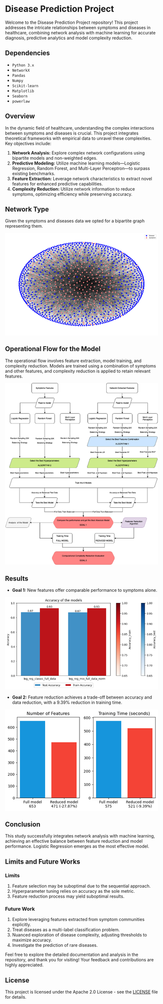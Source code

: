 # Disease Prediction Project

Welcome to the Disease Prediction Project repository! This project addresses the intricate relationships between symptoms and diseases in healthcare, combining network analysis with machine learning for accurate diagnosis, predictive analytics and model complexity reduction.

## Dependencies

- `Python 3.x` 
- `NetworkX` 
- `Pandas`
- `Numpy`
- `Scikit-learn`
- `Matplotlib`
- `Seaborn`
- `powerlaw`

## Overview

In the dynamic field of healthcare, understanding the complex interactions between symptoms and diseases is crucial. This project integrates theoretical frameworks with empirical data to unravel these complexities. Key objectives include:

1. **Network Analysis:** Explore complex network configurations using bipartite models and non-weighted edges.
2. **Predictive Modeling:** Utilize machine learning models—Logistic Regression, Random Forest, and Multi-Layer Perceptron—to surpass existing benchmarks.
3. **Feature Extraction:** Leverage network characteristics to extract novel features for enhanced predictive capabilities.
4. **Complexity Reduction:** Utilize network information to reduce symptoms, optimizing efficiency while preserving accuracy.

## Network Type

Given the symptoms and diseases data we opted for a bipartite graph representing them. 

![Bipartite](report/images/network.png)

## Operational Flow for the Model

The operational flow involves feature extraction, model training, and complexity reduction. Models are trained using a combination of symptoms and other features, and complexity reduction is applied to retain relevant features. 

![Operational Flow Chart](report/images/operational_flow.drawio-2.png)

## Results

- **Goal 1:** New features offer comparable performance to symptoms alone.

![New Features](report/images/acc_best_models.png)

- **Goal 2:** Feature reduction achieves a trade-off between accuracy and data reduction, with a 9.39% reduction in training time.

![Features Reduction](report/images/features_vs_time.png)

## Conclusion

This study successfully integrates network analysis with machine learning, achieving an effective balance between feature reduction and model performance. Logistic Regression emerges as the most effective model.

## Limits and Future Works

### Limits

1. Feature selection may be suboptimal due to the sequential approach.
2. Hyperparameter tuning relies on accuracy as the sole metric.
3. Feature reduction process may yield suboptimal results.

### Future Work

1. Explore leveraging features extracted from symptom communities explicitly.
2. Treat diseases as a multi-label classification problem.
3. Nuanced exploration of disease complexity, adjusting thresholds to maximize accuracy.
4. Investigate the prediction of rare diseases.

Feel free to explore the detailed documentation and analysis in the repository, and thank you for visiting! Your feedback and contributions are highly appreciated.

## License

This project is licensed under the Apache 2.0 License - see the [LICENSE](LICENSE) file for details.
